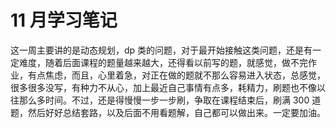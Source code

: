 # 11 月学习笔记

这一周主要讲的是动态规划，dp 类的问题，对于最开始接触这类问题，还是有一定难度，随着后面课程的题量越来越大，还得看以前写的题，就感觉，做不完作业，有点焦虑，而且，心里着急，对正在做的题就不那么容易进入状态，总感觉，很多很多没写，有种力不从心，加上最近自己事情有点多，耗精力，刷题也不像以往那么多时间。不过，还是得慢慢一步一步刷，争取在课程结束后，刷满 300 道题，然后好好总结套路，以及后面不用看题解，自己都可以做出来。一定要加油。
